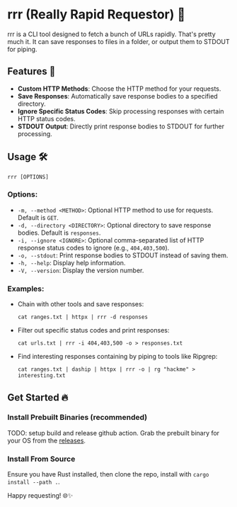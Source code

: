 # rrr (Really Rapid Requestor) 🚀

rrr is a CLI tool designed to fetch a bunch of URLs rapidly. That's pretty much it. It can save responses to files in a folder, or output them to STDOUT for piping.

## Features 🌟
- **Custom HTTP Methods**: Choose the HTTP method for your requests.
- **Save Responses**: Automatically save response bodies to a specified directory.
- **Ignore Specific Status Codes**: Skip processing responses with certain HTTP status codes.
- **STDOUT Output**: Directly print response bodies to STDOUT for further processing.

## Usage 🛠

```
rrr [OPTIONS]
```

### Options:

- `-m, --method <METHOD>`: Optional HTTP method to use for requests. Default is `GET`.
- `-d, --directory <DIRECTORY>`: Optional directory to save response bodies. Default is `responses`.
- `-i, --ignore <IGNORE>`: Optional comma-separated list of HTTP response status codes to ignore (e.g., `404,403,500`).
- `-o, --stdout`: Print response bodies to STDOUT instead of saving them.
- `-h, --help`: Display help information.
- `-V, --version`: Display the version number.

### Examples:

- Chain with other tools and save responses:
    ```
    cat ranges.txt | httpx | rrr -d responses
    ```
- Filter out specific status codes and print responses:
    ```
    cat urls.txt | rrr -i 404,403,500 -o > responses.txt
    ```
- Find interesting responses containing by piping to tools like Ripgrep:
    ```
    cat ranges.txt | daship | httpx | rrr -o | rg "hackme" > interesting.txt
    ```

## Get Started 🔥

### Install Prebuilt Binaries (recommended)
TODO: setup build and release github action.
Grab the prebuilt binary for your OS from the [releases](https://github.com/corysabol/rrr/releases).

### Install From Source
Ensure you have Rust installed, then clone the repo, install with `cargo install --path .`.


Happy requesting! 🌐✨
